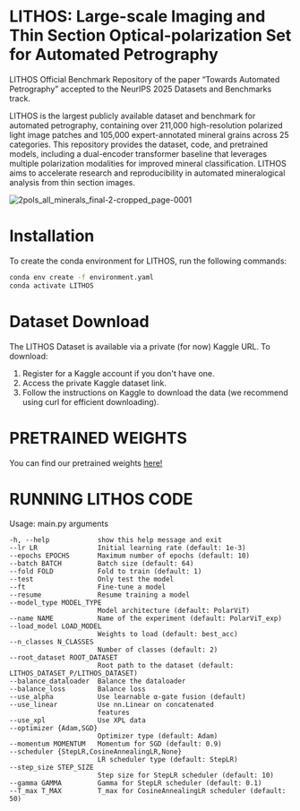 # LITHOS: Large-scale Imaging and Thin Section Optical-polarization Set for Automated Petrography
LITHOS Official Benchmark Repository of the paper “Towards Automated Petrography” accepted to the NeurIPS 2025 Datasets and Benchmarks track.

LITHOS is the largest publicly available dataset and benchmark for automated petrography, containing over 211,000 high-resolution polarized light image patches and 105,000 expert-annotated mineral grains across 25 categories. This repository provides the dataset, code, and pretrained models, including a dual-encoder transformer baseline that leverages multiple polarization modalities for improved mineral classification. LITHOS aims to accelerate research and reproducibility in automated mineralogical analysis from thin section images.

![2pols_all_minerals_final-2-cropped_page-0001](https://github.com/user-attachments/assets/099ef0c7-517d-45c6-8795-2c500ca50c3f)

# Installation

To create the conda environment for LITHOS, run the following commands:

```bash
conda env create -f environment.yaml
conda activate LITHOS
```

# Dataset Download

The LITHOS Dataset is available via a private (for now) Kaggle URL. To download:

1. Register for a Kaggle account if you don't have one.
2. Access the private Kaggle dataset link.
3. Follow the instructions on Kaggle to download the data (we recommend using curl for efficient downloading).

# PRETRAINED WEIGHTS
You can find our pretrained weights [here!](https://drive.google.com/drive/folders/1F1ie30OzDnuEoMzrg0uaplnEvY3N2k2H?usp=sharing)

# RUNNING LITHOS CODE

Usage: main.py arguments

  ```
  -h, --help            show this help message and exit
  --lr LR               Initial learning rate (default: 1e-3)
  --epochs EPOCHS       Maximum number of epochs (default: 10)
  --batch BATCH         Batch size (default: 64)
  --fold FOLD           Fold to train (default: 1)
  --test                Only test the model
  --ft                  Fine-tune a model
  --resume              Resume training a model
  --model_type MODEL_TYPE
                        Model architecture (default: PolarViT)
  --name NAME           Name of the experiment (default: PolarViT_exp)
  --load_model LOAD_MODEL
                        Weights to load (default: best_acc)
  --n_classes N_CLASSES
                        Number of classes (default: 2)
  --root_dataset ROOT_DATASET
                        Root path to the dataset (default: LITHOS_DATASET_P/LITHOS_DATASET)
  --balance_dataloader  Balance the dataloader
  --balance_loss        Balance loss
  --use_alpha           Use learnable α-gate fusion (default)
  --use_linear          Use nn.Linear on concatenated
                        features
  --use_xpl             Use XPL data
  --optimizer {Adam,SGD}
                        Optimizer type (default: Adam)
  --momentum MOMENTUM   Momentum for SGD (default: 0.9)
  --scheduler {StepLR,CosineAnnealingLR,None}
                        LR scheduler type (default: StepLR)
  --step_size STEP_SIZE
                        Step size for StepLR scheduler (default: 10)
  --gamma GAMMA         Gamma for StepLR scheduler (default: 0.1)
  --T_max T_MAX         T_max for CosineAnnealingLR scheduler (default: 50)
```


